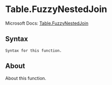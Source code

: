 ---
---

# Table.FuzzyNestedJoin

Microsoft Docs: [Table.FuzzyNestedJoin](https://docs.microsoft.com/en-us/powerquery-m/table-fuzzynestedjoin)

## Syntax

```
Syntax for this function.
```

## About

About this function.

